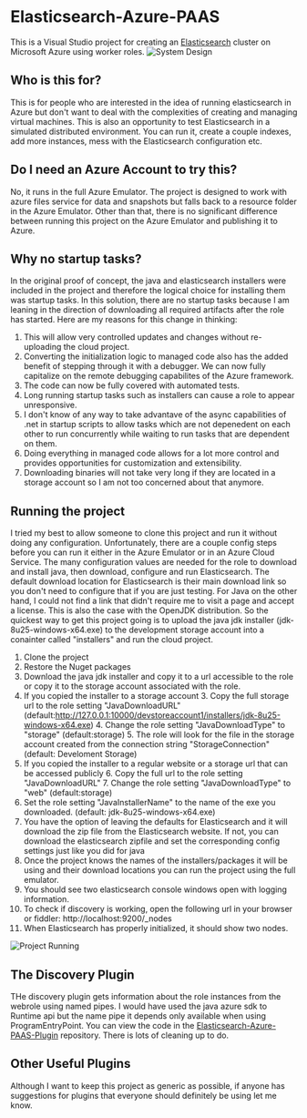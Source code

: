 Elasticsearch-Azure-PAAS
========================

This is a Visual Studio project for creating an [Elasticsearch](http://http://www.elasticsearch.org) cluster on Microsoft Azure using worker roles. 
![System Design](https://garvincasimir.files.wordpress.com/2014/10/elasticsearch-paas.png "Project Conceptual Design")

Who is this for?
---------------------------
This is for people who are interested in the idea of running elasticsearch in Azure but don't want to deal with the complexities of creating and managing virtual machines. This is also an opportunity to test Elasticsearch in a simulated distributed environment. You can run it, create a couple indexes, add more instances, mess with the Elasticsearch configuration etc. 


Do I need an Azure Account to try this?
---------------------------------------
No, it runs in the full Azure Emulator. The project is designed to work with azure files service for data and snapshots but falls back to a resource folder in the Azure Emulator. Other than that, there is no significant difference between running this project on the Azure Emulator and publishing it to Azure. 

Why no startup tasks?
----------------------
In the original proof of concept, the java and elasticsearch installers were included in the project and therefore the logical choice for installing them was startup tasks. In this solution, there are no startup tasks because I am leaning in the direction of downloading all required artifacts after the role has started. Here are my reasons for this change in thinking: 

1. This will allow very controlled updates and changes without re-uploading the cloud project. 
2. Converting the initialization logic to managed code also has the added benefit of stepping through it with a debugger. We can now fully capitalize on the remote debugging capabilites of the Azure framework.
3. The code can now be fully covered with automated tests.  
4. Long running startup tasks such as installers can cause a role to appear unresponsive.
5. I don't know of any way to take advantave of the async capabilities of .net in startup scripts to allow tasks which are not depenedent on each other to run concurrently while waiting to run tasks that are dependent on them.
6. Doing everything in managed code allows for a lot more control and provides opportunities for customization and extensibility.
7. Downloading binaries will not take very long if they are located in a storage account so I am not too concerned about that anymore.


Running the project
-------------------
I tried my best to allow someone to clone this project and run it without doing any configuration. Unfortunately, there are a couple config steps before you can run it either in the Azure Emulator or in an Azure Cloud Service. The many configuration values are needed for the role to download and install java, then download, configure and run Elasticsearch. The default download location for Elasticsearch is their main download link so you don't need to configure that if you are just testing. For Java on the other hand, I could not find a link that didn't require me to visit a page and accept a license. This is also the case with the OpenJDK distribution. So the quickest way to get this project going is to upload the java jdk installer (jdk-8u25-windows-x64.exe) to the development storage account into a conainter called "installers" and run the cloud project.

1. Clone the project
2. Restore the Nuget packages
2. Download the java jdk installer and copy it to a url accessible to the role or copy it to the storage account associated with the role. 
  2. If you copied the installer to a storage account 
    3. Copy the full storage url to the role setting "JavaDownloadURL" (default:http://127.0.0.1:10000/devstoreaccount1/installers/jdk-8u25-windows-x64.exe)
    4. Change the role setting "JavaDownloadType" to "storage" (default:storage)
    5. The role will look for the file in the storage account created from the connection string "StorageConnection" (default: Develoment Storage)
  5. If you copied the installer to a regular website or a storage url that can be accessed publicly
    6. Copy the full url to the role setting "JavaDownloadURL"
    7. Change the role setting "JavaDownloadType" to "web" (default:storage)
8. Set the role setting "JavaInstallerName" to the name of the exe you downloaded. (default: jdk-8u25-windows-x64.exe)
9. You have the option of leaving the defaults for Elasticsearch and it will download the zip file from the Elasticsearch website. If not, you can download the elasticsearch zipfile and set the corresponding config settings just like you did for java
10. Once the project knows the names of the installers/packages it will be using and their download locations you can run the project using the full emulator.
11. You should see two elasticsearch console windows open with logging information. 
12. To check if discovery is working, open the following url in your browser or fiddler: http://localhost:9200/_nodes
  13. When Elasticsearch has properly initialized, it should show two nodes.  

![Project Running](https://garvincasimir.files.wordpress.com/2014/11/elasticsearch-azure-paas-running1.png "Running in Emulator with Fiddler for test")

The Discovery Plugin
-----------------------
THe discovery plugin gets information about the role instances from the webrole using named pipes. I would have used the java azure sdk to Runtime api but the name pipe it depends only available when using ProgramEntryPoint. You can view the code in the [Elasticsearch-Azure-PAAS-Plugin](https://github.com/garvincasimir/Elasticsearch-Azure-PAAS-Plugin) repository. There is lots of cleaning up to do. 

Other Useful Plugins
-----------------------
Although I want to keep this project as generic as possible, if anyone has suggestions for plugins that everyone should definitely be using let me know.
